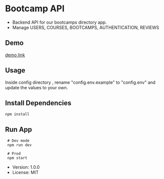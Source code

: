 # Bootcamp API

* Backend API for our bootcamps directory app.
* Manage USERS, COURSES, BOOTCAMPS, AUTHENTICATION, REVIEWS

## Demo
<a href="http://54.87.56.162/" target="_blank">demo link</a>
[](https://i.gyazo.com/5eae87db0192d21b7c71909720e8e009.png)

## Usage

Inside config directory , rename  "config.env.example" to "config.env" 
and update the values to your own.


## Install Dependencies
```npm install ```


## Run App
```
 # Dev mode
 npm run dev

 # Prod
 npm start

```

- Version: 1.0.0
- License: MIT
